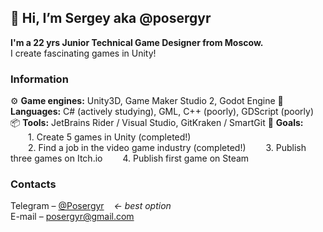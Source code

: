 ## 👋 Hi, I’m Sergey aka @posergyr
**I'm a 22 yrs Junior Technical Game Designer from Moscow.**  
I create fascinating games in Unity!

### Information

⚙️ **Game engines:** Unity3D, Game Maker Studio 2, Godot Engine
📃 **Languages:** C# (actively studying), GML, C++ (poorly), GDScript (poorly)
📦 **Tools:** JetBrains Rider / Visual Studio, GitKraken / SmartGit
🗻 **Goals:**  
&emsp;&emsp;1. Create 5 games in Unity (completed!)  
&emsp;&emsp;2. Find a job in the video game industry (completed!) 
&emsp;&emsp;3. Publish three games on Itch.io
&emsp;&emsp;4. Publish first game on Steam

### Contacts
Telegram – [@Posergyr](https://t.me/Posergyr) &nbsp;&nbsp; *← best option*  
E-mail – posergyr@gmail.com

<!---
posergyr/posergyr is a ✨ special ✨ repository because its `README.md` (this file) appears on your GitHub profile.
You can click the Preview link to take a look at your changes. рр
--->
